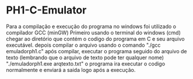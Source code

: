 # PH1-C-Emulator

Para a compilação e execução do programa no windows foi utilizado o compilador GCC (minGW)
Primeiro usando o terminal do windows (cmd) chegar ao diretório que contém o codigo do programa em C e seu arquivo executável.
depois compilar o arquivo usando o comando "./gcc emuladorph1.c"
após compilar, executar o programa seguido do arquivo de texto (lembrando que o arquivo de texto pode ter qualquer nome) 
"./emuladorph1.exe arqtexto.txt"
o programa ira executar o codigo normalmente e enviará a saida logo após a execução.
